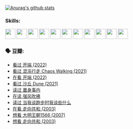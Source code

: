 
[![Anurag's github stats](https://github-readme-stats.vercel.app/api?username=w940853815)](https://github.com/anuraghazra/github-readme-stats)

### Skills:

<code><img height="32" src="https://cdn.jsdelivr.net/npm/simple-icons@v5/icons/python.svg"></code>
<code><img height="32" src="https://cdn.jsdelivr.net/npm/simple-icons@v5/icons/javascript.svg"></code>
<code><img height="32" src="https://cdn.jsdelivr.net/npm/simple-icons@v5/icons/django.svg"></code>
<code><img height="32" src="https://cdn.jsdelivr.net/npm/simple-icons@v5/icons/flask.svg"></code>
<code><img height="32" src="https://cdn.jsdelivr.net/npm/simple-icons@v5/icons/vuetify.svg"></code>
<code><img height="32" src="https://cdn.jsdelivr.net/npm/simple-icons@v5/icons/git.svg"></code>
<code><img height="32" src="https://cdn.jsdelivr.net/npm/simple-icons@v5/icons/docker.svg"></code>
<code><img height="32" src="https://cdn.jsdelivr.net/npm/simple-icons@v5/icons/postgresql.svg"></code>
<code><img height="32" src="https://cdn.jsdelivr.net/npm/simple-icons@v5/icons/elasticsearch.svg"></code>
<code><img height="32" src="https://cdn.jsdelivr.net/npm/simple-icons@v5/icons/macos.svg"></code>
<code><img height="32" src="https://cdn.jsdelivr.net/npm/simple-icons@v5/icons/linux.svg"></code>

### 🗣 豆瓣:

<!-- DOUBAN-ACTIVITIES:START -->
- [看过 开端‎ (2022)](https://www.douban.com/people/136069238/status/3737530861/?_i=43206401)
- [看过 混沌行走 Chaos Walking‎ (2021)](https://www.douban.com/people/136069238/status/3734828206/?_i=43206401)
- [在看 开端‎ (2022)](https://www.douban.com/people/136069238/status/3733533297/?_i=43206401)
- [看过 沙丘 Dune‎ (2021)](https://www.douban.com/people/136069238/status/3726869471/?_i=43206401)
- [读过 置身事内](https://www.douban.com/people/136069238/status/3726223867/?_i=43206401)
- [在读 强风吹拂](https://www.douban.com/people/136069238/status/3725395475/?_i=43206401)
- [读过 当我谈跑步时我谈些什么](https://www.douban.com/people/136069238/status/3715422296/?_i=43206401)
- [在看 走向共和‎ (2003)](https://www.douban.com/people/136069238/status/3711470443/?_i=43206401)
- [想看 大明王朝1566‎ (2007)](https://www.douban.com/people/136069238/status/3710980213/?_i=43206401)
- [想看 走向共和‎ (2003)](https://www.douban.com/people/136069238/status/3710980002/?_i=43206401)
<!-- DOUBAN-ACTIVITIES:END -->
<!--
**w940853815/w940853815** is a ✨ _special_ ✨ repository because its `README.md` (this file) appears on your GitHub profile.

Here are some ideas to get you started:

- 🔭 I’m currently working on ...
- 🌱 I’m currently learning ...
- 👯 I’m looking to collaborate on ...
- 🤔 I’m looking for help with ...
- 💬 Ask me about ...
- 📫 How to reach me: ...
- 😄 Pronouns: ...
- ⚡ Fun fact: ...
-->
